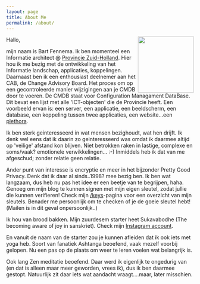 ```yaml
---
layout: page
title: About Me
permalink: /about/
---
```


<img src="/resources/Uniek Bart Fennema 6.jpg" style="float:right;width:150px">
Hallo,

mijn naam is Bart Fennema. 
Ik ben momenteel een Informatie architect @ [Provincie Zuid-Holland](https://www.zuid-holland.nl).
Hier hou ik me bezig met de ontwikkeling van het Informatie landschap, applicaties, koppelingen.
Daarnaast ben ik een enthousiast deelnemer aan het CAB, de Change Advisory Board.
Het proces om op een gecontroleerde manier wijzigingen aan je CMDB door te voeren.
De CMDB staat voor Configuration Managament DataBase. Dit bevat een lijst met alle 'ICT-objecten' die de Provincie heeft.
Een voorbeeld ervan is: een server, een applicatie, een beeldscherm, een database, een koppeling tussen twee applicaties, een website...een [plethora](https://www.youtube.com/watch?v=fQKbbFeaWJM).

Ik ben sterk geinteresseerd in wat mensen bezighoudt, wat hen drijft.
Ik denk wel eens dat ik daarin zo geinteresseerd was omdat ik daarmee altijd op 'veilige' afstand kon blijven.
Niet betrokken raken in lastige, complexe en soms/vaak? emotionele verwikkelingen... :-)
Inmiddels heb ik dat van me afgeschud; zonder relatie geen relatie.

Ander punt van interesse is encryptie en meer in het bijzonder Pretty Good Privacy.
Denk dat ik daar al sinds..1998? mee bezig ben. Ik ben wat langzaam, dus heb nu pas het idee er een beetje van te begrijpen, haha.
Genoeg om mijn blog te kunnen signen met mijn eigen sleutel, zodat jullie die kunnen verifieren!
Check mijn [/keys](/keys/)-pagina voor een overzicht van mijn sleutels.
Benader me persoonlijk om te checken of je de goeie sleutel hebt!(Mailen is in dit geval onpersoonlijk..)

Ik hou van brood bakken.
Mijn zuurdesem starter heet Sukavabodhe (The becoming aware of joy in sanskriet).
Check mijn [Instagram account](https://www.instagram.com/bartf1969/).

En vanuit de naam van de starter zou je kunnen afleiden dat ik ook iets met yoga heb.
Soort van fanatiek Ashtanga beoefend, vaak mezelf voorbij gelopen. Nu een pas op de plaats om weer te leren voelen wat belangrijk is.

Ook lang Zen meditatie beoefend. Daar werd ik eigenlijk te ongedurig van (en dat is alleen maar meer geworden, vrees ik), dus ik ben daarmee gestopt.
Natuurlijk zit daar iets wat aandacht vraagt....maar, later misschien.

 
